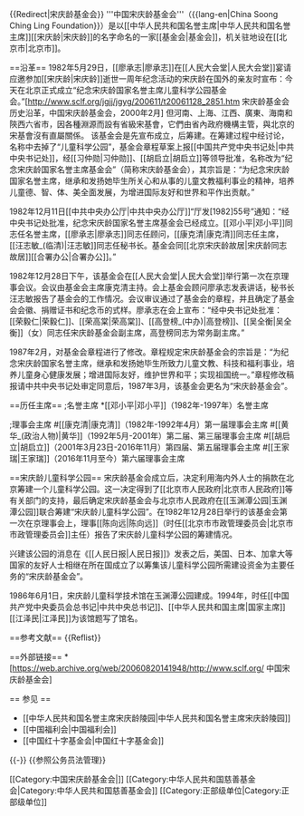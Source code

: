 {{Redirect|宋庆龄基金会}}
'''中国宋庆龄基金会'''（{{lang-en|China Soong Ching Ling Foundation}}）是以[[中华人民共和国名誉主席|中华人民共和国名誉主席]][[宋庆龄|宋庆龄]]的名字命名的一家[[基金会|基金会]]，机关驻地设在[[北京市|北京市]]。

==沿革==
1982年5月29日，[[廖承志|廖承志]]在[[人民大会堂|人民大会堂]]宴请应邀参加[[宋庆龄|宋庆龄]]逝世一周年纪念活动的宋庆龄在国外的亲友时宣布：今天在北京正式成立“纪念宋庆龄国家名誉主席儿童科学公园基金会。”<ref name=lsyg>[http://www.sclf.org/jgjj/jgyg/200611/t20061128_2851.htm 宋庆龄基金会历史沿革，中国宋庆龄基金会，2000年2月]</ref>
但河南、上海、江西、廣東、海南和陝西六省市，因各種淵源而設有省級宋基會，它們由省內政府機構主管，與北京的宋基會沒有直屬關係。 
该基金会是先宣布成立，后筹建。在筹建过程中经讨论，名称中去掉了“儿童科学公园”，基金会章程草案上报[[中国共产党中央书记处|中共中央书记处]]，经[[习仲勋|习仲勋]]、[[胡启立|胡启立]]等领导批准，名称改为“纪念宋庆龄国家名誉主席基金会”（简称宋庆龄基金会），其宗旨是：“为纪念宋庆龄国家名誉主席，继承和发扬她毕生所关心和从事的儿童文教福利事业的精神，培养儿童德、智、体、美全面发展，为增进国际友好和世界和平作出贡献。”<ref name=lsyg/>

1982年12月11日[[中共中央办公厅|中共中央办公厅]]“厅发[1982]55号”通知：“经中央书记处批准，纪念宋庆龄国家名誉主席基金会已经成立。[[邓小平|邓小平]]同志任名誉主席，[[廖承志|廖承志]]同志任顾问，[[康克清|康克清]]同志任主席，[[汪志敏_(临清)|汪志敏]]同志任秘书长。基金会同[[北京宋庆龄故居|宋庆龄同志故居]][[合署办公|合署办公]]。”<ref name=lsyg/>

1982年12月28日下午，该基金会在[[人民大会堂|人民大会堂]]举行第一次在京理事会议。会议由基金会主席康克清主持。会上基金会顾问廖承志发表讲话，秘书长汪志敏报告了基金会的工作情况。会议审议通过了基金会的章程，并且确定了基金会会徽、捐赠证书和纪念币的式样。廖承志在会上宣布：“经中央书记处批准：[[荣毅仁|荣毅仁]]、[[荣高棠|荣高棠]]、[[高登榜_(中办)|高登榜]]、[[吴全衡|吴全衡]]（女）同志任宋庆龄基金会副主席，高登榜同志为常务副主席。”<ref name=lsyg/>

1987年2月，对基金会章程进行了修改。章程规定宋庆龄基金会的宗旨是：“为纪念宋庆龄国家名誉主席，继承和发扬她毕生所致力儿童文教、科技和福利事业，培养儿童身心健康发展；增进国际友好，维护世界和平；实现祖国统一。”章程修改稿报请中共中央书记处审定同意后，1987年3月，该基金会更名为“宋庆龄基金会”。<ref name=lsyg/>

==历任主席==
;名誉主席
*[[邓小平|邓小平]]（1982年-1997年）名誉主席

;理事会主席
#[[康克清|康克清]]（1982年-1992年4月）第一届理事会主席
#[[黄华_(政治人物)|黄华]]（1992年5月-2001年）第二届、第三届理事会主席
#[[胡启立|胡启立]]（2001年3月23日-2016年11月）第四届、第五届理事会主席
#[[王家瑞|王家瑞]]（2016年11月至今）第六届理事会主席

==宋庆龄儿童科学公园==
宋庆龄基金会成立后，决定利用海内外人士的捐款在北京筹建一个儿童科学公园。这一决定得到了[[北京市人民政府|北京市人民政府]]等有关部门的支持，最后确定宋庆龄基金会与北京市人民政府在[[玉渊潭公园|玉渊潭公园]]联合筹建“宋庆龄儿童科学公园”。在1982年12月28日举行的该基金会第一次在京理事会上，理事[[陈向远|陈向远]]（时任[[北京市市政管理委员会|北京市市政管理委员会]]主任）报告了宋庆龄儿童科学公园的筹建情况。<ref name=lsyg/>

兴建该公园的消息在《[[人民日报|人民日报]]》发表之后，美国、日本、加拿大等国家的友好人士相继在所在国成立了以筹集该儿童科学公园所需建设资金为主要任务的“宋庆龄基金会”。<ref name=lsyg/>

1986年6月1日，宋庆龄儿童科学技术馆在玉渊潭公园建成。1994年，时任[[中国共产党中央委员会总书记|中共中央总书记]]、[[中华人民共和国主席|国家主席]][[江泽民|江泽民]]为该馆题写了馆名。

==参考文献==
{{Reflist}}

==外部链接==
*[https://web.archive.org/web/20060820141948/http://www.sclf.org/ 中国宋庆龄基金会]

== 参见 ==
* [[中华人民共和国名誉主席宋庆龄陵园|中华人民共和国名誉主席宋庆龄陵园]]
* [[中国福利会|中国福利会]]
* [[中国红十字基金会|中国红十字基金会]]

{{-}}
{{参照公务员法管理}}

[[Category:中国宋庆龄基金会|]]
[[Category:中华人民共和国慈善基金会|Category:中华人民共和国慈善基金会]]
[[Category:正部级单位|Category:正部级单位]]